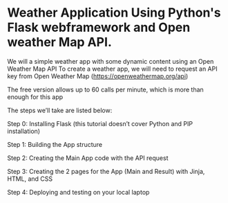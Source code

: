 # Weather Application Using Python's Flask webframework and Open weather Map API.

We will a simple weather app with some dynamic content using an Open Weather Map API
To create a weather app, we will need to request an API key from Open Weather Map  (https://openweathermap.org/api) 

The free version allows up to 60 calls per minute, which is more than enough for this app

The steps we’ll take are listed below:

Step 0: Installing Flask (this tutorial doesn’t cover Python and PIP installation)

Step 1: Building the App structure

Step 2: Creating the Main App code with the API request

Step 3: Creating the 2 pages for the App (Main and Result) with Jinja, HTML, and CSS

Step 4: Deploying and testing on your local laptop
